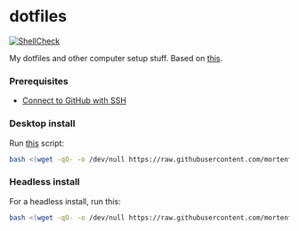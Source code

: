 # dotfiles

[![ShellCheck](https://github.com/mortenfyhn/dotfiles/workflows/ShellCheck/badge.svg)](https://github.com/mortenfyhn/dotfiles/actions/workflows/main.yml)

My dotfiles and other computer setup stuff. Based on [this](https://www.atlassian.com/git/tutorials/dotfiles).

### Prerequisites

* [Connect to GitHub with SSH](https://docs.github.com/en/authentication/connecting-to-github-with-ssh)

### Desktop install

Run [this](https://github.com/mortenfyhn/dotfiles/blob/master/.config/dotfiles/install.sh) script:

```sh
bash <(wget -qO- -o /dev/null https://raw.githubusercontent.com/mortenfyhn/dotfiles/master/.config/dotfiles/install.sh)
```

### Headless install

For a headless install, run this:

```sh
bash <(wget -qO- -o /dev/null https://raw.githubusercontent.com/mortenfyhn/dotfiles/master/.config/dotfiles/install.sh) --headless
```
